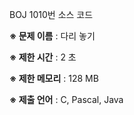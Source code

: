 BOJ 1010번 소스 코드

<b>※ 문제 이름</b> : 다리 놓기

<b>※ 제한 시간</b> : 2 초

<b>※ 제한 메모리</b> : 128 MB

<b>※ 제출 언어</b> : C, Pascal, Java

